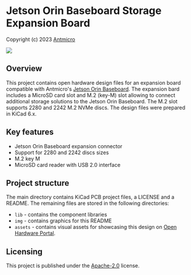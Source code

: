 # Jetson Orin Baseboard Storage Expansion Board

Copyright (c) 2023 [Antmicro](https://www.antmicro.com)

![](img/jetson-orin-baseboard-storage-expansion.png)

## Overview

This project contains open hardware design files for an expansion board compatible with Antmicro's [Jetson Orin Baseboard](https://github.com/antmicro/jetson-orin-baseboard).
The expansion bard includes a MicroSD card slot and M.2 (key-M) slot allowing to connect additional storage solutions to the Jetson Orin Baseboard.
The M.2 slot supports 2280 and 2242 M.2 NVMe discs. 
The design files were prepared in KiCad 6.x.

## Key features

* Jetson Orin Baseboard expansion connector
* Support for 2280 and 2242 discs sizes
* M.2 key M
* MicroSD card reader with USB 2.0 interface

## Project structure 

The main directory contains KiCad PCB project files, a LICENSE and a README.
The remaining files are stored in the following directories: 

* `lib` - contains the component libraries 
* `img` - contains graphics for this README
* `assets` - contains visual assets for showcasing this design on [Open Hardware Portal](https://openhardware.antmicro.com).

## Licensing

This project is published under the [Apache-2.0](LICENSE) license.



